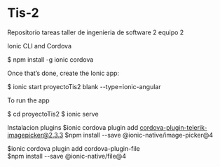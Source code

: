 # Tis-2
Repositorio tareas taller de ingenieria de software 2 equipo 2


Ionic CLI and Cordova

$ npm install -g ionic cordova

Once that’s done, create the Ionic app:

$ ionic start proyectoTis2 blank --type=ionic-angular

To run the app

$ cd proyectoTis2
$ ionic serve


Instalacion plugins
$ionic cordova plugin add cordova-plugin-telerik-imagepicker@2.3.3
$npm install --save @ionic-native/image-picker@4

$ionic cordova plugin add cordova-plugin-file   
$npm install --save @ionic-native/file@4   